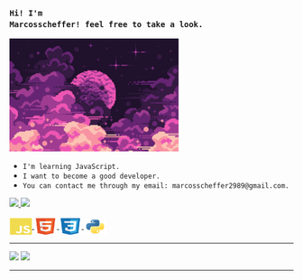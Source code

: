 ### <code>Hi! I'm Marcosscheffer! feel free to take a look.</code>
<img src="img.png" alt="https://pin.it/1ObAXq5">
<ul>
  <li><code>I'm learning JavaScript.</code></li>
  <li><code>I want to become a good developer.</code></li>
  <li><code>You can contact me through my email: marcosscheffer2989@gmail.com.</code></li>
</ul>

<div>
  <a href="https://github.com/marcosscheffer">
  <img height="180em" src="https://github-readme-stats.vercel.app/api?username=marcosscheffer&show_icons=true&theme=dracula&include_all_commits=true&count_private=true"/>
  <img height="180em" src="https://github-readme-stats.vercel.app/api/top-langs/?username=marcosscheffer&layout=compact&langs_count=7&theme=dracula"/>
</div>
  
  <div style="display: inline_block"><br>
  <img align="center" alt="Rafa-Js" height="30" width="40" src="https://raw.githubusercontent.com/devicons/devicon/master/icons/javascript/javascript-plain.svg">
  <img align="center" alt="" height="30" width="40" src="https://raw.githubusercontent.com/devicons/devicon/master/icons/html5/html5-original.svg">
  <img align="center" alt="" height="30" width="40" src="https://raw.githubusercontent.com/devicons/devicon/master/icons/css3/css3-original.svg">
  <img align="center" alt="" height="30" width="40" src="https://raw.githubusercontent.com/devicons/devicon/master/icons/python/python-original.svg">
</div>
<hr>
  <div> 
  <a href="https://www.instagram.com/marcos_vini2989/" target="_blank"><img src="https://img.shields.io/badge/-Instagram-%23E4405F?style=for-the-badge&logo=instagram&logoColor=white"></a>
  <a href = "https://gmail.com/" target="_blank"><img src="https://img.shields.io/badge/-Gmail-%23333?style=for-the-badge&logo=gmail&logoColor=white"></a>
  </div>
<hr>
